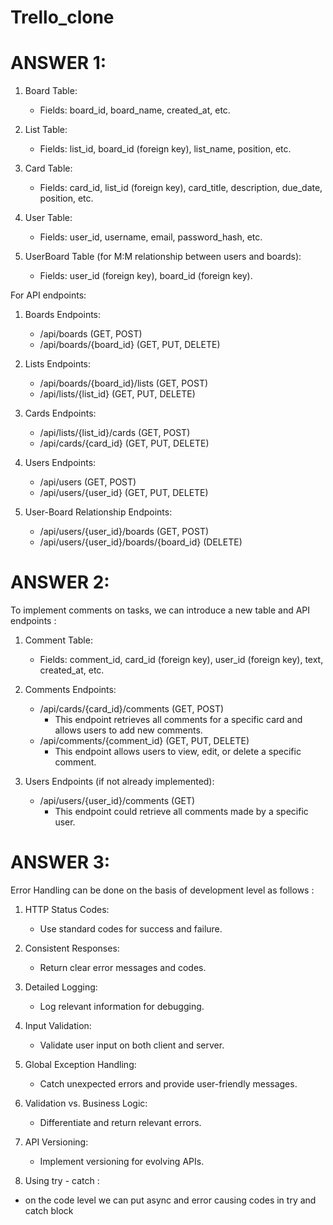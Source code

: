 # Trello_clone
# ANSWER 1:
1. Board Table:
   - Fields: board_id, board_name, created_at, etc.

2. List Table:
   - Fields: list_id, board_id (foreign key), list_name, position, etc.

3. Card Table:
   - Fields: card_id, list_id (foreign key), card_title, description, due_date, position, etc.

4. User Table:
   - Fields: user_id, username, email, password_hash, etc.

5. UserBoard Table (for M:M relationship between users and boards):
   - Fields: user_id (foreign key), board_id (foreign key).

For API endpoints:

1. Boards Endpoints:
   - /api/boards (GET, POST)
   - /api/boards/{board_id} (GET, PUT, DELETE)

2. Lists Endpoints:
   - /api/boards/{board_id}/lists (GET, POST)
   - /api/lists/{list_id} (GET, PUT, DELETE)

3. Cards Endpoints:
   - /api/lists/{list_id}/cards (GET, POST)
   - /api/cards/{card_id} (GET, PUT, DELETE)

4. Users Endpoints:
   - /api/users (GET, POST)
   - /api/users/{user_id} (GET, PUT, DELETE)

5. User-Board Relationship Endpoints:
   - /api/users/{user_id}/boards (GET, POST)
   - /api/users/{user_id}/boards/{board_id} (DELETE)
  
# ANSWER 2:
To implement comments on tasks, we can introduce a new table and API endpoints :

1. Comment Table:
   - Fields: comment_id, card_id (foreign key), user_id (foreign key), text, created_at, etc.

2. Comments Endpoints:
   - /api/cards/{card_id}/comments (GET, POST)
     - This endpoint retrieves all comments for a specific card and allows users to add new comments.
   - /api/comments/{comment_id} (GET, PUT, DELETE)
     - This endpoint allows users to view, edit, or delete a specific comment.

3. Users Endpoints (if not already implemented):
   - /api/users/{user_id}/comments (GET)
     - This endpoint could retrieve all comments made by a specific user.
    
# ANSWER 3:
Error Handling can be done on the basis of development level as follows :

1. HTTP Status Codes:
   - Use standard codes for success and failure.

2. Consistent Responses:
   - Return clear error messages and codes.

3. Detailed Logging:
   - Log relevant information for debugging.

4. Input Validation:
   - Validate user input on both client and server.

5. Global Exception Handling:
   - Catch unexpected errors and provide user-friendly messages.

6. Validation vs. Business Logic:
   - Differentiate and return relevant errors.

7. API Versioning:
    - Implement versioning for evolving APIs.

8. Using try - catch :
 - on the code level we can put async and error causing codes in try and catch block
